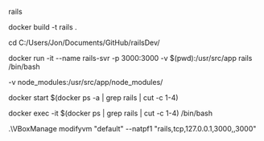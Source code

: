 rails

docker build -t rails .

cd C:/Users/Jon/Documents/GitHub/railsDev/

docker run -it --name rails-svr -p 3000:3000 -v $(pwd):/usr/src/app rails /bin/bash

 -v node_modules:/usr/src/app/node_modules/ 


docker start $(docker ps -a | grep rails | cut -c 1-4)

docker exec -it $(docker ps | grep rails | cut -c 1-4) /bin/bash

.\VBoxManage modifyvm "default" --natpf1 "rails,tcp,127.0.0.1,3000,,3000"